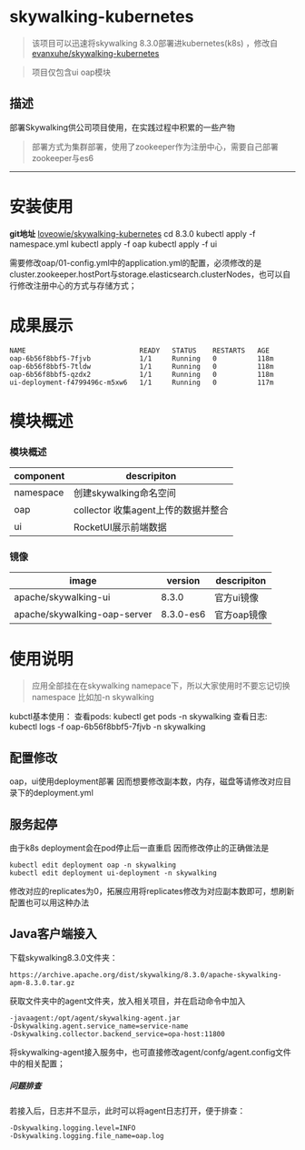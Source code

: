# skywalking-kubernetes
>该项目可以迅速将skywalking 8.3.0部署进kubernetes(k8s) ，修改自 [evanxuhe/skywalking-kubernetes](https://github.com/evanxuhe/skywalking-kubernetes)

>项目仅包含ui oap模块 

## 描述
部署Skywalking供公司项目使用，在实践过程中积累的一些产物

>部署方式为集群部署，使用了zookeeper作为注册中心，需要自己部署zookeeper与es6



-------------
# 安装使用
**git地址**
[loveowie/skywalking-kubernetes](https://github.com/loveowie/skywalking-kubernetes)
    cd 8.3.0
    kubectl apply -f namespace.yml
    kubectl apply -f oap
    kubectl apply -f ui 
    
需要修改oap/01-config.yml中的application.yml的配置，必须修改的是cluster.zookeeper.hostPort与storage.elasticsearch.clusterNodes，也可以自行修改注册中心的方式与存储方式；

# 成果展示
```
NAME                            READY   STATUS    RESTARTS   AGE
oap-6b56f8bbf5-7fjvb            1/1     Running   0          118m
oap-6b56f8bbf5-7tldw            1/1     Running   0          118m
oap-6b56f8bbf5-qzdx2            1/1     Running   0          118m
ui-deployment-f4799496c-m5xw6   1/1     Running   0          117m
```

# 模块概述
### 模块概述
|component  | descripiton |
|--|--|
| namespace |创建skywalking命名空间|
| oap |collector 收集agent上传的数据并整合|
| ui | RocketUI展示前端数据 |


### 镜像
|image  | version | descripiton |
|--|--|--|
| apache/skywalking-ui|8.3.0|官方ui镜像|
|apache/skywalking-oap-server|8.3.0-es6|官方oap镜像|


# 使用说明

>应用全部挂在在skywalking namepace下，所以大家使用时不要忘记切换namespace 比如加-n skywalking

kubctl基本使用：
查看pods:  kubectl get pods -n skywalking
查看日志:  kubectl logs -f oap-6b56f8bbf5-7fjvb  -n skywalking


## 配置修改
oap，ui使用deployment部署
因而想要修改副本数，内存，磁盘等请修改对应目录下的deployment.yml

## 服务起停
由于k8s deployment会在pod停止后一直重启
因而修改停止的正确做法是 

    kubectl edit deployment oap -n skywalking
    kubectl edit deployment ui-deployment -n skywalking

修改对应的replicates为0，拓展应用将replicates修改为对应副本数即可，想刷新配置也可以用这种办法

## Java客户端接入
下载skywalking8.3.0文件夹：
```
https://archive.apache.org/dist/skywalking/8.3.0/apache-skywalking-apm-8.3.0.tar.gz
```

获取文件夹中的agent文件夹，放入相关项目，并在启动命令中加入

```
-javaagent:/opt/agent/skywalking-agent.jar 
-Dskywalking.agent.service_name=service-name
-Dskywalking.collector.backend_service=opa-host:11800 
```

将skywalking-agent接入服务中，也可直接修改agent/confg/agent.config文件中的相关配置；



##### 问题排查

若接入后，日志并不显示，此时可以将agent日志打开，便于排查：

```
-Dskywalking.logging.level=INFO 
-Dskywalking.logging.file_name=oap.log  
```


